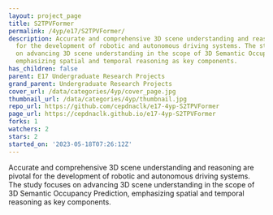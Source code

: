 ```yaml
---
layout: project_page
title: S2TPVFormer
permalink: /4yp/e17/S2TPVFormer/
description: Accurate and comprehensive 3D scene understanding and reasoning are pivotal
  for the development of robotic and autonomous driving systems. The study focuses
  on advancing 3D scene understanding in the scope of 3D Semantic Occupancy Prediction,
  emphasizing spatial and temporal reasoning as key components.
has_children: false
parent: E17 Undergraduate Research Projects
grand_parent: Undergraduate Research Projects
cover_url: /data/categories/4yp/cover_page.jpg
thumbnail_url: /data/categories/4yp/thumbnail.jpg
repo_url: https://github.com/cepdnaclk/e17-4yp-S2TPVFormer
page_url: https://cepdnaclk.github.io/e17-4yp-S2TPVFormer
forks: 1
watchers: 2
stars: 2
started_on: '2023-05-18T07:26:12Z'
---
```


Accurate and comprehensive 3D scene understanding and reasoning are pivotal for the development of robotic and autonomous driving systems. The study focuses on advancing 3D scene understanding in the scope of 3D Semantic Occupancy Prediction, emphasizing spatial and temporal reasoning as key components.